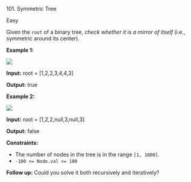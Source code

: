 ﻿101\. Symmetric Tree

Easy

Given the `root` of a binary tree, _check whether it is a mirror of itself_ (i.e., symmetric around its center).

**Example 1:**

![](https://assets.leetcode.com/uploads/2021/02/19/symtree1.jpg)

**Input:** root = \[1,2,2,3,4,4,3\]

**Output:** true 

**Example 2:**

![](https://assets.leetcode.com/uploads/2021/02/19/symtree2.jpg)

**Input:** root = \[1,2,2,null,3,null,3\]

**Output:** false 

**Constraints:**

*   The number of nodes in the tree is in the range `[1, 1000]`.
*   `-100 <= Node.val <= 100`

**Follow up:** Could you solve it both recursively and iteratively?